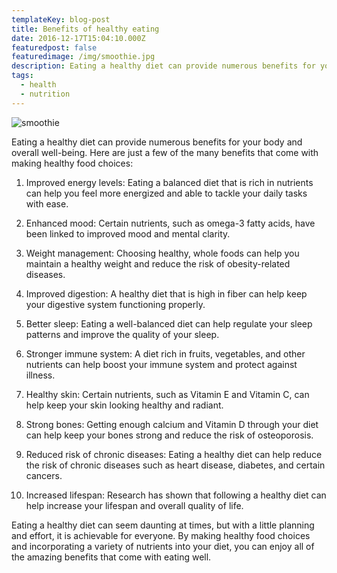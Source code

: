 ```yaml
---
templateKey: blog-post
title: Benefits of healthy eating
date: 2016-12-17T15:04:10.000Z
featuredpost: false
featuredimage: /img/smoothie.jpg
description: Eating a healthy diet can provide numerous benefits for your body and overall well-being.
tags:
  - health
  - nutrition
---
```

![smoothie](/img/smoothie.jpg)

Eating a healthy diet can provide numerous benefits for your body and overall well-being. Here are just a few of the many benefits that come with making healthy food choices:

1. Improved energy levels: Eating a balanced diet that is rich in nutrients can help you feel more energized and able to tackle your daily tasks with ease.

2. Enhanced mood: Certain nutrients, such as omega-3 fatty acids, have been linked to improved mood and mental clarity.

3. Weight management: Choosing healthy, whole foods can help you maintain a healthy weight and reduce the risk of obesity-related diseases.

4. Improved digestion: A healthy diet that is high in fiber can help keep your digestive system functioning properly.

5. Better sleep: Eating a well-balanced diet can help regulate your sleep patterns and improve the quality of your sleep.

6. Stronger immune system: A diet rich in fruits, vegetables, and other nutrients can help boost your immune system and protect against illness.

7. Healthy skin: Certain nutrients, such as Vitamin E and Vitamin C, can help keep your skin looking healthy and radiant.

8. Strong bones: Getting enough calcium and Vitamin D through your diet can help keep your bones strong and reduce the risk of osteoporosis.

9. Reduced risk of chronic diseases: Eating a healthy diet can help reduce the risk of chronic diseases such as heart disease, diabetes, and certain cancers.

10. Increased lifespan: Research has shown that following a healthy diet can help increase your lifespan and overall quality of life.

Eating a healthy diet can seem daunting at times, but with a little planning and effort, it is achievable for everyone. By making healthy food choices and incorporating a variety of nutrients into your diet, you can enjoy all of the amazing benefits that come with eating well.